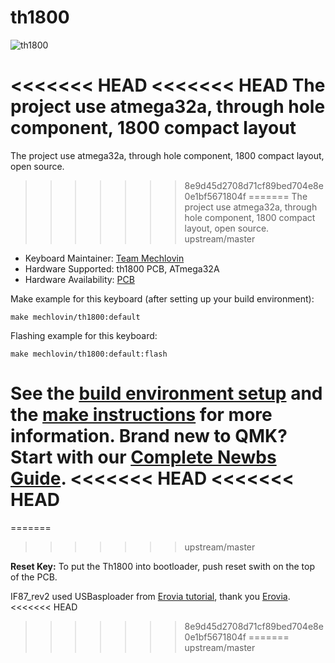 # th1800

![th1800](https://i.imgur.com/7LZUCgBl.png)

<<<<<<< HEAD
<<<<<<< HEAD
The project use atmega32a, through hole component, 1800 compact layout
=======
The project use atmega32a, through hole component, 1800 compact layout, open source.
>>>>>>> 8e9d45d2708d71cf89bed704e8e0e1bf5671804f
=======
The project use atmega32a, through hole component, 1800 compact layout, open source.
>>>>>>> upstream/master

* Keyboard Maintainer: [Team Mechlovin](https://github.com/mechlovin)
* Hardware Supported: th1800 PCB, ATmega32A
* Hardware Availability: [PCB](https://github.com/mechlovin/PCB/tree/master/1800-Compact)

Make example for this keyboard (after setting up your build environment):

    make mechlovin/th1800:default

Flashing example for this keyboard:

    make mechlovin/th1800:default:flash

See the [build environment setup](https://docs.qmk.fm/#/getting_started_build_tools) and the [make instructions](https://docs.qmk.fm/#/getting_started_make_guide) for more information. Brand new to QMK? Start with our [Complete Newbs Guide](https://docs.qmk.fm/#/newbs).
<<<<<<< HEAD
<<<<<<< HEAD
=======
=======
>>>>>>> upstream/master

**Reset Key:** To put the Th1800 into bootloader, push reset swith on the top of the PCB.

IF87_rev2 used USBasploader from [Erovia tutorial](https://erovia.github.io/posts/thk/#bootloader), thank you [Erovia](https://github.com/Erovia).
<<<<<<< HEAD
>>>>>>> 8e9d45d2708d71cf89bed704e8e0e1bf5671804f
=======
>>>>>>> upstream/master

